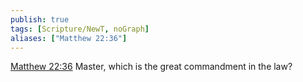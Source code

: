 ```yaml
---
publish: true
tags: [Scripture/NewT, noGraph]
aliases: ["Matthew 22:36"]
---
```

[Matthew 22:36](https://churchofjesuschrist.org/study/scriptures/nt/matt/22?lang=eng&id=p36#p36) Master, which is the great commandment in the law?
